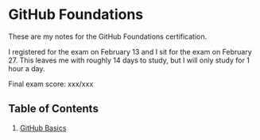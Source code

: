# GitHub Foundations

These are my notes for the GitHub Foundations certification.

I registered for the exam on February 13 and I sit for the exam on February 27. This leaves me with roughly 14 days to study, but I will only study for 1 hour a day.

Final exam score: xxx/xxx

## Table of Contents

1. [GitHub Basics](github-basic.md)